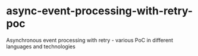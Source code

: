 async-event-processing-with-retry-poc
=====================================

Asynchronous event processing with retry - various PoC in different languages and technologies
